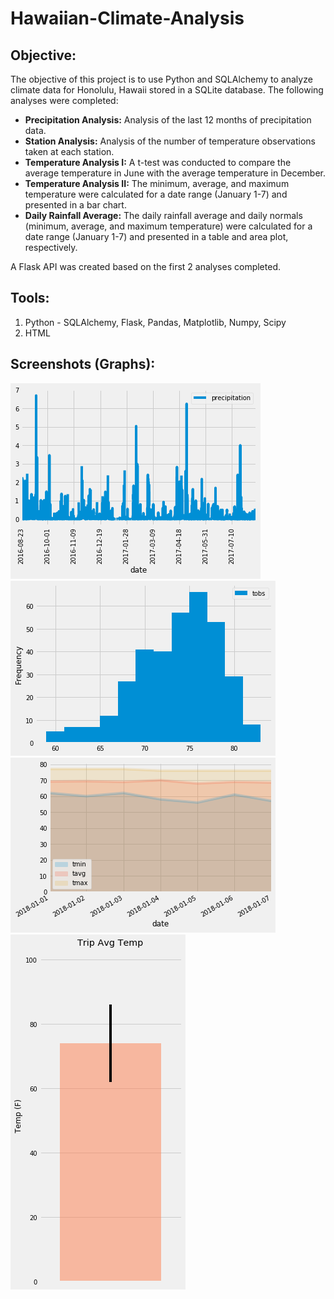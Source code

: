 # Hawaiian-Climate-Analysis

## **Objective:**
The objective of this project is to use Python and SQLAlchemy to analyze climate data for Honolulu, Hawaii stored in a SQLite database. The following analyses were completed:

* **Precipitation Analysis:** Analysis of the last 12 months of precipitation data.
* **Station Analysis:** Analysis of the number of temperature observations taken at each station.
* **Temperature Analysis I:** A t-test was conducted to compare the average temperature in June with the average temperature in December.
* **Temperature Analysis II:** The minimum, average, and maximum temperature were calculated for a date range (January 1-7) and presented in a bar chart.
* **Daily Rainfall Average:** The daily rainfall average and daily normals (minimum, average, and maximum temperature) were calculated for a date range (January 1-7) and presented in a table and area plot, respectively.

A Flask API was created based on the first 2 analyses completed. 

## **Tools:**
1. Python -  SQLAlchemy, Flask, Pandas, Matplotlib, Numpy, Scipy
2. HTML

## **Screenshots (Graphs):**
![graph1.png](Images/precipitation.png)
![graph2.png](Images/temperature.png)
![graph4.png](Images/daily_temps.png)
![graph3.png](Images/trip_avg_temp.png)